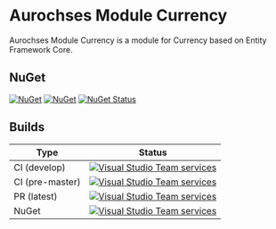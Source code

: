 # Aurochses Module Currency

Aurochses Module Currency is a module for Currency based on Entity Framework Core.

## NuGet

[![NuGet](https://img.shields.io/nuget/v/Aurochses.Module.Currency.svg?style=flat-square)](https://www.nuget.org/packages/Aurochses.Module.Currency)
[![NuGet](https://img.shields.io/nuget/dt/Aurochses.Module.Currency.svg?style=flat-square)](https://www.nuget.org/packages/Aurochses.Module.Currency)
[![NuGet Status](http://nugetstatus.com/Aurochses.Module.Currency.png)](http://nugetstatus.com/packages/Aurochses.Module.Currency)

## Builds

Type            | Status 
----------------|--------
CI (develop)    | [![Visual Studio Team services](https://img.shields.io/vso/build/aurochses/784be346-9d3f-458f-95d8-5f1a8b5e1227/321.svg?style=flat-square)](https://aurochses.visualstudio.com/Aurochses.CSharp/_build/index?definitionId=321)
CI (pre-master) | [![Visual Studio Team services](https://img.shields.io/vso/build/aurochses/784be346-9d3f-458f-95d8-5f1a8b5e1227/322.svg?style=flat-square)](https://aurochses.visualstudio.com/Aurochses.CSharp/_build/index?definitionId=322)
PR (latest)     | [![Visual Studio Team services](https://img.shields.io/vso/build/aurochses/784be346-9d3f-458f-95d8-5f1a8b5e1227/323.svg?style=flat-square)](https://aurochses.visualstudio.com/Aurochses.CSharp/_build/index?definitionId=323)
NuGet           | [![Visual Studio Team services](https://img.shields.io/vso/build/aurochses/784be346-9d3f-458f-95d8-5f1a8b5e1227/324.svg?style=flat-square)](https://aurochses.visualstudio.com/Aurochses.CSharp/_build/index?definitionId=324)